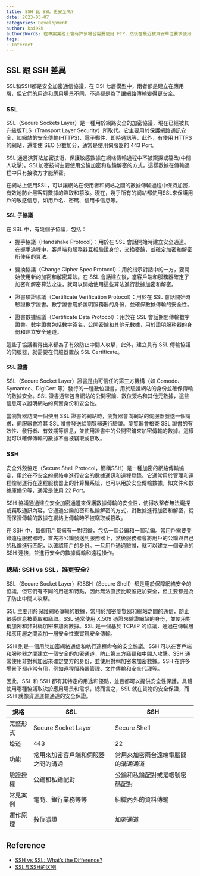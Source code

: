 ```yaml
---
title: SSH 比 SSL 更安全嗎?
date: 2023-05-07
categories: Development
author: kai98k
authorsWords: 在專案業務上會有許多場合需要使用 FTP，然後在最近被資安單位要求使用 SFTP，乍看之下我以為 SFTP 就是 FTPS，但實際查看才發現底層協議完全不一樣，SFTP 使用的是 SSH，而 FTPS 則是透過 SSL，那 SSL 跟 SSH 到底差在哪呢 ?
tags:
- Internet
---
```


## SSL 跟 SSH 差異

SSL和SSH都是安全加密通信協議，在 OSI 七層模型中，兩者都是建立在應用層，但它們的用途和應用場景不同，不過都是為了讓網路傳輸變得更安全。

### SSL

SSL（Secure Sockets Layer）是一種用於網路安全的加密協議，現在已經被其升級版TLS（Transport Layer Security）所取代。它主要用於保護網路通訊安全，如網站的安全傳輸(HTTPS)、電子郵件、即時通訊等，此外，有使用 HTTPS 的網站，還能使 SEO 分數加分，通常是使用伺服器的 443 Port。

SSL 通過演算法加密技術，保護敏感數據在網絡傳輸過程中不被窺探或篡改(中間人攻擊)。SSL加密技術主要使用公鑰加密和私鑰解密的方式，這樣數據在傳輸過程中只有接收方才能解密。

在網站上使用SSL，可以讓網站在使用者和網站之間的數據傳輸過程中保持加密，有效地防止黑客對數據的盜取和篡改。現在，幾乎所有的網站都使用SSL來保護用戶的敏感信息，如用戶名、密碼、信用卡信息等。

#### SSL 子協議
在 SSL 中，有幾個子協議，包括：

- 握手協議（Handshake Protocol）：用於在 SSL 會話開始時建立安全通道。在握手過程中，客戶端和服務器互相驗證身份，交換密鑰，並確定加密和解密所使用的算法。

- 變換協議（Change Cipher Spec Protocol）：用於指示對話中的一方，要開始使用新的加密和解密算法。在 SSL 會話建立後，當客戶端和服務器確定了加密和解密算法之後，就可以開始使用這些算法進行數據加密和解密。

- 證書驗證協議（Certificate Verification Protocol）：用於在 SSL 會話開始時驗證數字證書。數字證書用於證明服務器的身份，並確保數據傳輸的安全性。

- 證書數據協議（Certificate Data Protocol）：用於在 SSL 會話期間傳輸數字證書。數字證書包括數字簽名，公開密鑰和其他元數據，用於證明服務器的身份和建立安全通道。

這些子協議看得出來都為了有效防止中間人攻擊，此外，建立具有 SSL 傳輸協議的伺服器，就需要在伺服器置放 SSL Certificate。

#### SSL 證書
SSL（Secure Socket Layer）證書是由可信任的第三方機構（如 Comodo、Symantec、DigiCert 等）發行的一種數位證書，用於驗證網站的身份並確保傳輸的數據安全。SSL 證書通常包含網站的公開密鑰、數位簽名和其他元數據，這些信息可以證明網站的真實身份和安全性。

當瀏覽器訪問一個使用 SSL 證書的網站時，瀏覽器會向網站的伺服器發送一個請求，伺服器會將其 SSL 證書發送給瀏覽器進行驗證。瀏覽器會檢查 SSL 證書的有效性、發行者、有效期等信息，並使用證書中的公開密鑰來加密傳輸的數據。這樣就可以確保傳輸的數據不會被竊取或篡改。

### SSH

安全外殼協定（Secure Shell Protocol，簡稱SSH）是一種加密的網路傳輸協定，用於在不安全的網絡中進行安全的數據通訊和遠程登錄。它通常用於管理和遠程控制運行在遠程服務器上的計算機系統，也可以用於安全傳輸數據，如文件和數據庫備份等，通常是使用 22 Port。

SSH 協議通過建立安全加密通道來保護數據傳輸的安全性，使得攻擊者無法窺探或竊取通訊內容。它通過公鑰加密和私鑰解密的方式，對數據進行加密和解密，從而保證傳輸的數據在網絡上傳輸時不被竊取或篡改。

在 SSH 中，每個用戶都擁有一對密鑰，包括一個公鑰和一個私鑰。當用戶需要登錄遠程服務器時，首先將公鑰發送到服務器上，然後服務器會將用戶的公鑰與自己的私鑰進行匹配，以確認用戶的身份。一旦用戶通過驗證，就可以建立一個安全的 SSH 連接，並進行安全的數據傳輸和遠程操作。


### 總結: SSH vs SSL，誰更安全?

SSL（Secure Socket Layer）和SSH（Secure Shell）都是用於保障網絡安全的協議，但它們有不同的用途和特點，因此無法直接比較誰更加安全，但主要都是為了防止中間人攻擊。

SSL 主要用於保護網絡傳輸的數據，常用於加密瀏覽器和網站之間的通信，防止敏感信息被截取和竊取。SSL 通常使用 X.509 憑證來驗證網站的身份，並使用對稱加密和非對稱加密來加密數據。SSL 是一個基於 TCP/IP 的協議，通過在傳輸層和應用層之間添加一層安全性來實現安全傳輸。

SSH 則是一個用於加密網絡通信和執行遠程命令的安全協議。SSH 可以在客戶端和服務器之間建立一個安全的加密通道，防止第三方竊聽和中間人攻擊。SSH 通常使用非對稱加密來確定雙方的身份，並使用對稱加密來加密數據。SSH 在許多場景下都非常有用，例如遠程服務器管理、文件傳輸和安全代理等。

因此，SSL 和 SSH 都有其特定的用途和優點，並且都可以提供安全性保護。具體使用哪種協議取決於應用場景和需求，總而言之，SSL 就在貨物的安全保證，而 SSH 就像貨運運輸通道的安全保證。


| 規格     | SSL                                | SSH                                |
| -------- | ---------------------------------- | ---------------------------------- |
| 完整形式 | Secure Socket Layer                | Secure Shell                       |
| 埠道     | 443                                | 22                                 |
| 功能     | 常用來加密客戶端和伺服器之間的溝通 | 常用來加密兩台遠端電腦間的溝通通道 |
| 驗證授權 | 公鑰和私鑰配對                     | 公鑰和私鑰配對或是帳號密碼配對     |
| 常見案例 | 電商、銀行業務等等                 | 組織內外的資料傳輸                 |
| 運作原理 | 數位憑證  |  加密通道|

## Reference
- [SSH vs SSL: What’s the Difference?](https://kinsta.com/knowledgebase/ssh-vs-ssl/)
- [SSL与SSH的区别](https://zhuanlan.zhihu.com/p/138679729)

